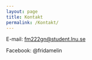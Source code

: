 ```yaml
---
layout: page
title: Kontakt
permalink: /Kontakt/
---
```


E-mail: fm222gn@student.lnu.se

Facebook: @fridamelin
